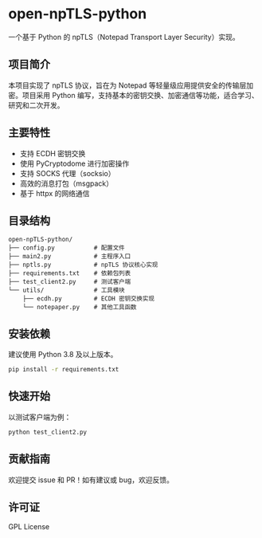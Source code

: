 # open-npTLS-python

一个基于 Python 的 npTLS（Notepad Transport Layer Security）实现。

## 项目简介
本项目实现了 npTLS 协议，旨在为 Notepad 等轻量级应用提供安全的传输层加密。项目采用 Python 编写，支持基本的密钥交换、加密通信等功能，适合学习、研究和二次开发。

## 主要特性
- 支持 ECDH 密钥交换
- 使用 PyCryptodome 进行加密操作
- 支持 SOCKS 代理（socksio）
- 高效的消息打包（msgpack）
- 基于 httpx 的网络通信

## 目录结构
```
open-npTLS-python/
├── config.py           # 配置文件
├── main2.py            # 主程序入口
├── nptls.py            # npTLS 协议核心实现
├── requirements.txt    # 依赖包列表
├── test_client2.py     # 测试客户端
└── utils/              # 工具模块
    ├── ecdh.py         # ECDH 密钥交换实现
    └── notepaper.py    # 其他工具函数
```

## 安装依赖
建议使用 Python 3.8 及以上版本。

```bash
pip install -r requirements.txt
```

## 快速开始
以测试客户端为例：

```bash
python test_client2.py
```

## 贡献指南
欢迎提交 issue 和 PR！如有建议或 bug，欢迎反馈。

## 许可证
GPL License
